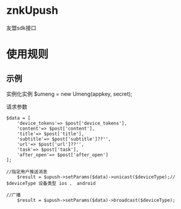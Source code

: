 # znkUpush
友盟sdk接口

# 使用规则
## 示例

实例化实例
$umeng = new Umeng(appkey, secret);

请求参数
```
$data = [
    'device_tokens'=> $post['device_tokens'],
    'content'=> $post['content'],
    'title'=> $post['title'],
    'subtitle'=> $post['subtitle']??'',
    'url'=> $post['url']??'',
    'task'=> $post['task'],
    'after_open'=> $post['after_open']
];

//指定用户推送消息
    $result = $upush->setParams($data)->unicast($deviceType);// $deviceType 设备类型 ios 、 android

//广播
    $result = $upush->setParams($data)->broadcast($deviceType);
```
